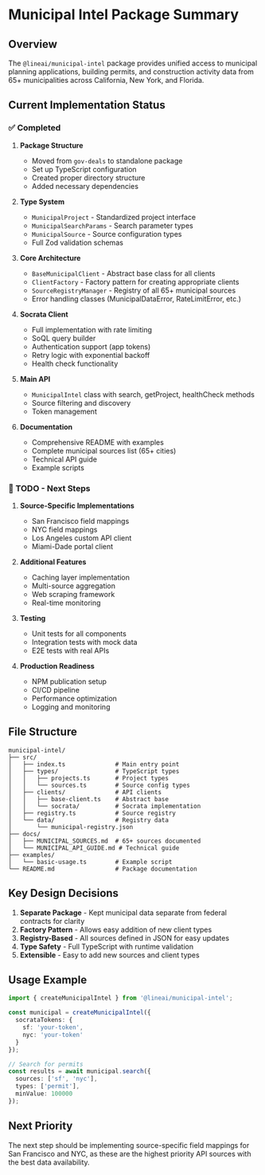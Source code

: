 # Municipal Intel Package Summary

## Overview
The `@lineai/municipal-intel` package provides unified access to municipal planning applications, building permits, and construction activity data from 65+ municipalities across California, New York, and Florida.

## Current Implementation Status

### ✅ Completed
1. **Package Structure**
   - Moved from `gov-deals` to standalone package
   - Set up TypeScript configuration
   - Created proper directory structure
   - Added necessary dependencies

2. **Type System**
   - `MunicipalProject` - Standardized project interface
   - `MunicipalSearchParams` - Search parameter types
   - `MunicipalSource` - Source configuration types
   - Full Zod validation schemas

3. **Core Architecture**
   - `BaseMunicipalClient` - Abstract base class for all clients
   - `ClientFactory` - Factory pattern for creating appropriate clients
   - `SourceRegistryManager` - Registry of all 65+ municipal sources
   - Error handling classes (MunicipalDataError, RateLimitError, etc.)

4. **Socrata Client**
   - Full implementation with rate limiting
   - SoQL query builder
   - Authentication support (app tokens)
   - Retry logic with exponential backoff
   - Health check functionality

5. **Main API**
   - `MunicipalIntel` class with search, getProject, healthCheck methods
   - Source filtering and discovery
   - Token management

6. **Documentation**
   - Comprehensive README with examples
   - Complete municipal sources list (65+ cities)
   - Technical API guide
   - Example scripts

### 🚧 TODO - Next Steps

1. **Source-Specific Implementations**
   - San Francisco field mappings
   - NYC field mappings
   - Los Angeles custom API client
   - Miami-Dade portal client

2. **Additional Features**
   - Caching layer implementation
   - Multi-source aggregation
   - Web scraping framework
   - Real-time monitoring

3. **Testing**
   - Unit tests for all components
   - Integration tests with mock data
   - E2E tests with real APIs

4. **Production Readiness**
   - NPM publication setup
   - CI/CD pipeline
   - Performance optimization
   - Logging and monitoring

## File Structure
```
municipal-intel/
├── src/
│   ├── index.ts              # Main entry point
│   ├── types/                # TypeScript types
│   │   ├── projects.ts       # Project types
│   │   └── sources.ts        # Source config types
│   ├── clients/              # API clients
│   │   ├── base-client.ts    # Abstract base
│   │   └── socrata/          # Socrata implementation
│   ├── registry.ts           # Source registry
│   └── data/                 # Registry data
│       └── municipal-registry.json
├── docs/
│   ├── MUNICIPAL_SOURCES.md  # 65+ sources documented
│   └── MUNICIPAL_API_GUIDE.md # Technical guide
├── examples/
│   └── basic-usage.ts        # Example script
└── README.md                 # Package documentation
```

## Key Design Decisions

1. **Separate Package** - Kept municipal data separate from federal contracts for clarity
2. **Factory Pattern** - Allows easy addition of new client types
3. **Registry-Based** - All sources defined in JSON for easy updates
4. **Type Safety** - Full TypeScript with runtime validation
5. **Extensible** - Easy to add new sources and client types

## Usage Example
```typescript
import { createMunicipalIntel } from '@lineai/municipal-intel';

const municipal = createMunicipalIntel({
  socrataTokens: {
    sf: 'your-token',
    nyc: 'your-token'
  }
});

// Search for permits
const results = await municipal.search({
  sources: ['sf', 'nyc'],
  types: ['permit'],
  minValue: 100000
});
```

## Next Priority
The next step should be implementing source-specific field mappings for San Francisco and NYC, as these are the highest priority API sources with the best data availability.